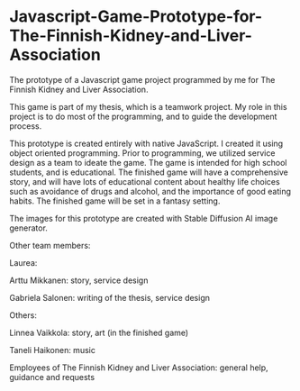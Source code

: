 # Javascript-Game-Prototype-for-The-Finnish-Kidney-and-Liver-Association

The prototype of a Javascript game project programmed by me for The Finnish Kidney and Liver Association.

This game is part of my thesis, which is a teamwork project. My role in this project is to do most of the programming, and to guide the development process.

This prototype is created entirely with native JavaScript. I created it using object oriented programming. Prior to programming, we utilized service design as a team to ideate the game. The game is intended for high school students,
and is educational. The finished game will have a comprehensive story, and will have lots of educational content about healthy life choices such as 
avoidance of drugs and alcohol, and the importance of good eating habits. The finished game will be set in a fantasy setting.

The images for this prototype are created with Stable Diffusion AI image generator.

Other team members:

Laurea:

Arttu Mikkanen: story, service design

Gabriela Salonen: writing of the thesis, service design

Others:

Linnea Vaikkola: story, art (in the finished game)

Taneli Haikonen: music

Employees of The Finnish Kidney and Liver Association: general help, guidance and requests
